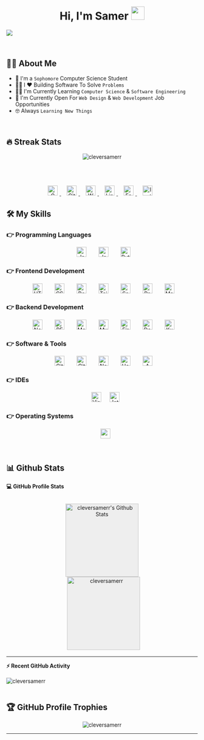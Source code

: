 <h1 align="center">Hi, I'm Samer <img src="https://media.giphy.com/media/hvRJCLFzcasrR4ia7z/giphy.gif" width="35"></h1>
<p style="width: 100%; display: flex; justify-content: space-between;">
  <img src="http://readme-typing-svg.herokuapp.com?size=24&duration=4000&lines=Full-Stack+Developer" />
</p>

<br>


## :sassy_man:  About Me
- :school: I'm a `Sophomore` Computer Science Student
- :technologist: I ❤️ Building Software To Solve `Problems`
- :student: I'm Currently Learning `Computer Science` & `Software Engineering`
- :thinking: I'm Currently Open For `Web Design` & `Web Development` Job Opportunities
- :nerd_face: Always `Learning New Things`

<br>

## 🔥 Streak Stats
<p align="center"><img src="https://github-readme-streak-stats.herokuapp.com/?user=cleversamerr&theme=algolia" alt="cleversamerr" /></p>

<br>
<br>

<p align="center">
	<a href="mailto:thedev.samer@gmail.com" target="__blank" style="diplay: inline-block; padding-right: 10px;">
		<img width="26px" style="padding: 5px" src="https://cdn.jsdelivr.net/gh/devicons/devicon/icons/google/google-original.svg" alt="Gmail"/>
	</a>
	<a href="https://github.com/cleversamerr" target="__blank" style="diplay: inline-block; padding-right: 10px;">
		<img width="26px" style="padding: 5px" src="https://cdn.jsdelivr.net/gh/devicons/devicon/icons/github/github-original.svg" alt="GitHub"/>
	</a>
	<a href="https://wa.me/972597367603" target="__blank" style="diplay: inline-block; padding-right: 10px;">
		<img width="26px"  style="padding: 5px" src="https://seeklogo.com/images/W/whatsapp-icon-logo-6E793ACECD-seeklogo.com.png" alt="Whatsapp"/>
	</a>
	<a href="https://www.linkedin.com/in/samer-a-35a757230/" target="__blank" style="diplay: inline-block; padding-right: 10px;">
		<img width="26px"  style="padding: 5px" src="https://cdn.jsdelivr.net/gh/devicons/devicon/icons/linkedin/linkedin-original.svg" alt="LinkedIn"/>
	</a>
	<a href="https://www.facebook.com/cleversamerr" target="__blank" style="diplay: inline-block; padding-right: 10px;">
		<img width="26px"  style="padding: 5px" src="https://cdn.jsdelivr.net/gh/devicons/devicon/icons/facebook/facebook-original.svg" alt="Facebook"/>
	</a>
	<a href="https://www.instagram.com/cleversamerr/" target="__blank" style="diplay: inline-block; padding-right: 10px;">
		<img width="26px"  style="padding: 5px" src="https://seeklogo.com/images/I/instagram-new-2016-logo-D9D42A0AD4-seeklogo.com.png" alt="Instagram"/>
	</a>
</p>




## 🛠️ My Skills

### 👉 Programming Languages

<p align="center"> 
  &emsp;
     <img alt="JavaScript" width="26px" src="https://cdn.jsdelivr.net/gh/devicons/devicon/icons/javascript/javascript-original.svg" style="padding-right:10px;" />
  &emsp;
    <img alt="Java" width="26px" src="https://cdn.jsdelivr.net/gh/devicons/devicon/icons/java/java-original.svg" style="padding-right:10px;" />
  &emsp;
    <img alt="Python" width="26px" src="https://cdn.jsdelivr.net/gh/devicons/devicon/icons/python/python-original.svg" style="padding-right:10px;" />
</p>

### 👉 Frontend Development
<p align="center"> 
  &emsp;
  <img alt="HTML5" width="26px" src="https://cdn.jsdelivr.net/gh/devicons/devicon/icons/html5/html5-original.svg" style="padding-right:10px;" />
  &emsp;
  <img alt="CSS3" width="26px" src="https://cdn.jsdelivr.net/gh/devicons/devicon/icons/css3/css3-original.svg" style="padding-right:10px;" />
  &emsp;
  <img alt="Bootstrap" width="26px" src="https://cdn.jsdelivr.net/gh/devicons/devicon/icons/bootstrap/bootstrap-original.svg" style="padding-right:10px;" />
  &emsp;
  <img alt="Tailwind CSS" width="26px" src="https://cdn.worldvectorlogo.com/logos/tailwindcss.svg" style="padding-right:10px;" />
  &emsp;
  <img alt="Sass" width="26px" src="https://cdn.jsdelivr.net/gh/devicons/devicon/icons/sass/sass-original.svg" style="padding-right:10px;" />
  &emsp;
  <img alt="React" width="26px" src="https://cdn.jsdelivr.net/gh/devicons/devicon/icons/react/react-original.svg" style="padding-right:10px;" />
  &emsp;
  <img alt="MaterialUI" width="26px" src="https://cdn.jsdelivr.net/gh/devicons/devicon/icons/materialui/materialui-original.svg" style="padding-right:10px;" />
</p>

### 👉 Backend Development
<p align="center"> 
    &emsp;
    <img alt="Node.js" width="26px" src="https://cdn.jsdelivr.net/gh/devicons/devicon/icons/nodejs/nodejs-original.svg" style="padding-right:10px;" />
    &emsp;   
    <img alt="RESTful API" width="26px" src="https://uxwing.com/wp-content/themes/uxwing/download/07-web-app-development/rest-api.svg" style="padding-right:10px;" />
    &emsp; 
    <img alt="MongoDB" width="26px" src="https://cdn.jsdelivr.net/gh/devicons/devicon/icons/mongodb/mongodb-original.svg" style="padding-right:10px;" />
    &emsp;
    <img alt="MySQL" width="26px" src="https://cdn.jsdelivr.net/gh/devicons/devicon/icons/mysql/mysql-original.svg" style="padding-right:10px;" />
    &emsp;
    <img alt="Firebase" width="26px" src="https://www.vectorlogo.zone/logos/firebase/firebase-icon.svg" style="padding-right:10px;" />
    &emsp;
    <img alt="Docker" width="26px" src="https://cdn.jsdelivr.net/gh/devicons/devicon/icons/docker/docker-original.svg" style="padding-right:10px;" />
    &emsp;
    <img alt="Kubernetes" width="26px" src="https://www.vectorlogo.zone/logos/kubernetes/kubernetes-icon.svg" style="padding-right:10px;" />
</p>

 ### 👉 Software & Tools
 
<p align="center">
  &emsp;
    <img alt="Git" width="26px" src="https://cdn.jsdelivr.net/gh/devicons/devicon/icons/git/git-original.svg" style="padding-right:10px;" />
  &emsp;
    <img alt="GitHub" width="26px" src="https://cdn.jsdelivr.net/gh/devicons/devicon/icons/github/github-original.svg" style="padding-right:10px;" />
  &emsp;
  <img alt="Netlify" width="26px" src="https://www.vectorlogo.zone/logos/netlify/netlify-icon.svg" style="padding-right:10px;" />
  &emsp;
  <img alt="Heroku" width="26px" src="https://www.svgrepo.com/show/303683/heroku-logo.svg" style="padding-right:10px;" />
  &emsp;
  <img alt="AWS" width="26px" src="https://upload.wikimedia.org/wikipedia/commons/9/93/Amazon_Web_Services_Logo.svg" style="padding-right:10px;" />
</p>

 ### 👉 IDEs
 
<p align="center">
  &emsp;
    <img width="26px" alt="Visual Studio Code" src="https://cdn.jsdelivr.net/gh/devicons/devicon/icons/vscode/vscode-original.svg" />
  &emsp;
    <img width="26px" alt="JetBrain" src="https://cdn.jsdelivr.net/gh/devicons/devicon/icons/jetbrains/jetbrains-original.svg" />
</p>

 ### 👉 Operating Systems
 
<p align="center">
  &emsp;
    <img width="26px" src="https://cdn.worldvectorlogo.com/logos/microsoft-windows-22.svg" />
</p>

<br/>

## 📊 Github Stats



  <summary><b>💻 GitHub Profile Stats</b></summary>
  <br/>
  <p align="center">
      <img style="background-color: #eee" alt="cleversamerr's Github Stats" src="https://github-readme-stats.vercel.app/api?username=cleversamerr&show_icons=true&count_private=false" height="192px"/>
  <br/>
    &nbsp;
      <img style="background-color: #eee" src="https://github-readme-stats.vercel.app/api/top-langs?username=cleversamerr&langs_count=10&show_icons=true&locale=en&layout=compact" alt="cleversamerr" height="192px"/>
    <br/>
  </p>

----

  <summary><b>⚡ Recent GitHub Activity</b></summary>
  <br/>
   <img alt="cleversamerr" src="https://activity-graph.herokuapp.com/graph?username=cleversamerr&custom_title=Samer%27s%20Contribution%20Graph&theme=react-dark" />
  <br/>


<br/>

## :trophy: GitHub Profile Trophies

<p align="center"> <img src="https://github-profile-trophy.vercel.app/?username=cleversamerr&layout=compact&theme=algolia" alt="cleversamerr" /> </p>

-----
